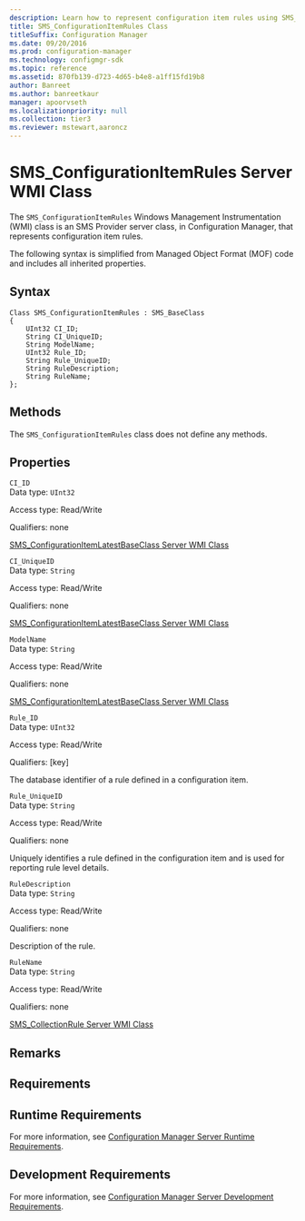 ```yaml
---
description: Learn how to represent configuration item rules using SMS_ConfigurationItemRules in Configuration Manager.
title: SMS_ConfigurationItemRules Class
titleSuffix: Configuration Manager
ms.date: 09/20/2016
ms.prod: configuration-manager
ms.technology: configmgr-sdk
ms.topic: reference
ms.assetid: 870fb139-d723-4d65-b4e8-a1ff15fd19b8
author: Banreet
ms.author: banreetkaur
manager: apoorvseth
ms.localizationpriority: null
ms.collection: tier3
ms.reviewer: mstewart,aaroncz 
---
```

# SMS_ConfigurationItemRules Server WMI Class
The `SMS_ConfigurationItemRules` Windows Management Instrumentation (WMI) class is an SMS Provider server class, in Configuration Manager, that represents configuration item rules.  

 The following syntax is simplified from Managed Object Format (MOF) code and includes all inherited properties.  

## Syntax  

```  
Class SMS_ConfigurationItemRules : SMS_BaseClass  
{  
    UInt32 CI_ID;  
    String CI_UniqueID;  
    String ModelName;  
    UInt32 Rule_ID;  
    String Rule_UniqueID;  
    String RuleDescription;  
    String RuleName;  
};  
```  

## Methods  
 The `SMS_ConfigurationItemRules` class does not define any methods.  

## Properties  
 `CI_ID`  
 Data type: `UInt32`  

 Access type: Read/Write  

 Qualifiers: none  

 [SMS_ConfigurationItemLatestBaseClass Server WMI Class](../../../develop/reference/compliance/sms_configurationitemlatestbaseclass-server-wmi-class.md)  

 `CI_UniqueID`  
 Data type: `String`  

 Access type: Read/Write  

 Qualifiers: none  

 [SMS_ConfigurationItemLatestBaseClass Server WMI Class](../../../develop/reference/compliance/sms_configurationitemlatestbaseclass-server-wmi-class.md)  

 `ModelName`  
 Data type: `String`  

 Access type: Read/Write  

 Qualifiers: none  

 [SMS_ConfigurationItemLatestBaseClass Server WMI Class](../../../develop/reference/compliance/sms_configurationitemlatestbaseclass-server-wmi-class.md)  

 `Rule_ID`  
 Data type: `UInt32`  

 Access type: Read/Write  

 Qualifiers: [key]  

 The database identifier of a rule defined in a configuration item.  

 `Rule_UniqueID`  
 Data type: `String`  

 Access type: Read/Write  

 Qualifiers: none  

 Uniquely identifies a rule defined in the configuration item and is used for reporting rule level details.  

 `RuleDescription`  
 Data type: `String`  

 Access type: Read/Write  

 Qualifiers: none  

 Description of the rule.  

 `RuleName`  
 Data type: `String`  

 Access type: Read/Write  

 Qualifiers: none  

 [SMS_CollectionRule Server WMI Class](../../../develop/reference/core/clients/collections/sms_collectionrule-server-wmi-class.md)  

## Remarks  

## Requirements  

## Runtime Requirements  
 For more information, see [Configuration Manager Server Runtime Requirements](../../../develop/core/reqs/server-runtime-requirements.md).  

## Development Requirements  
 For more information, see [Configuration Manager Server Development Requirements](../../../develop/core/reqs/server-development-requirements.md).
